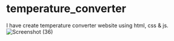 # temperature_converter
I have create temperature converter website using html, css &amp; js. 
![Screenshot (36)](https://github.com/prasad-2903/temperature_converter/assets/144592889/da2a1eee-1c45-4a84-9f7a-a30507a3e7e7)
